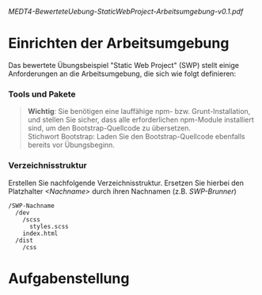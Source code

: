 *MEDT4-BewerteteUebung-StaticWebProject-Arbeitsumgebung-v0.1.pdf*

# Einrichten der Arbeitsumgebung

Das bewertete Übungsbeispiel "Static Web Project" (SWP) stellt einige Anforderungen an die Arbeitsumgebung, die sich wie folgt definieren:

### Tools und Pakete

>**Wichtig**: Sie benötigen eine lauffähige npm- bzw. Grunt-Installation, und stellen Sie sicher, dass alle erforderlichen npm-Module installiert sind, um den Bootstrap-Quellcode zu übersetzen.  
Stichwort Bootstrap: Laden Sie den Bootstrap-Quellcode ebenfalls bereits vor Übungsbeginn.

### Verzeichnisstruktur
Erstellen Sie nachfolgende Verzeichnisstruktur. Ersetzen Sie hierbei den Platzhalter *\<Nachname\>* durch ihren Nachnamen (z.B. *SWP-Brunner*)


```
/SWP-Nachname
  /dev
    /scss
      styles.scss
    index.html
  /dist
    /css
```

# Aufgabenstellung
